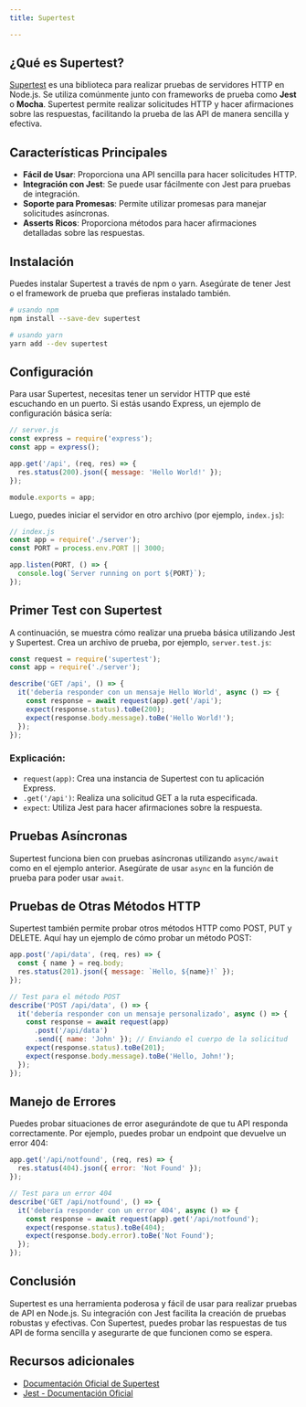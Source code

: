```yaml
---
title: Supertest

---
```


## ¿Qué es Supertest?

[Supertest](https://github.com/visionmedia/supertest) es una biblioteca para realizar pruebas de servidores HTTP en Node.js. Se utiliza comúnmente junto con frameworks de prueba como **Jest** o **Mocha**. Supertest permite realizar solicitudes HTTP y hacer afirmaciones sobre las respuestas, facilitando la prueba de las API de manera sencilla y efectiva.

## Características Principales

- **Fácil de Usar**: Proporciona una API sencilla para hacer solicitudes HTTP.
- **Integración con Jest**: Se puede usar fácilmente con Jest para pruebas de integración.
- **Soporte para Promesas**: Permite utilizar promesas para manejar solicitudes asíncronas.
- **Asserts Ricos**: Proporciona métodos para hacer afirmaciones detalladas sobre las respuestas.

## Instalación

Puedes instalar Supertest a través de npm o yarn. Asegúrate de tener Jest o el framework de prueba que prefieras instalado también.

```bash
# usando npm
npm install --save-dev supertest

# usando yarn
yarn add --dev supertest
```

## Configuración

Para usar Supertest, necesitas tener un servidor HTTP que esté escuchando en un puerto. Si estás usando Express, un ejemplo de configuración básica sería:

```javascript
// server.js
const express = require('express');
const app = express();

app.get('/api', (req, res) => {
  res.status(200).json({ message: 'Hello World!' });
});

module.exports = app;
```

Luego, puedes iniciar el servidor en otro archivo (por ejemplo, `index.js`):

```javascript
// index.js
const app = require('./server');
const PORT = process.env.PORT || 3000;

app.listen(PORT, () => {
  console.log(`Server running on port ${PORT}`);
});
```

## Primer Test con Supertest

A continuación, se muestra cómo realizar una prueba básica utilizando Jest y Supertest. Crea un archivo de prueba, por ejemplo, `server.test.js`:

```javascript
const request = require('supertest');
const app = require('./server');

describe('GET /api', () => {
  it('debería responder con un mensaje Hello World', async () => {
    const response = await request(app).get('/api');
    expect(response.status).toBe(200);
    expect(response.body.message).toBe('Hello World!');
  });
});
```

### Explicación:

* `request(app)`: Crea una instancia de Supertest con tu aplicación Express.
* `.get('/api')`: Realiza una solicitud GET a la ruta especificada.
* `expect`: Utiliza Jest para hacer afirmaciones sobre la respuesta.

## Pruebas Asíncronas

Supertest funciona bien con pruebas asíncronas utilizando `async/await` como en el ejemplo anterior. Asegúrate de usar `async` en la función de prueba para poder usar `await`.

## Pruebas de Otras Métodos HTTP

Supertest también permite probar otros métodos HTTP como POST, PUT y DELETE. Aquí hay un ejemplo de cómo probar un método POST:

```javascript
app.post('/api/data', (req, res) => {
  const { name } = req.body;
  res.status(201).json({ message: `Hello, ${name}!` });
});

// Test para el método POST
describe('POST /api/data', () => {
  it('debería responder con un mensaje personalizado', async () => {
    const response = await request(app)
      .post('/api/data')
      .send({ name: 'John' }); // Enviando el cuerpo de la solicitud
    expect(response.status).toBe(201);
    expect(response.body.message).toBe('Hello, John!');
  });
});
```

## Manejo de Errores

Puedes probar situaciones de error asegurándote de que tu API responda correctamente. Por ejemplo, puedes probar un endpoint que devuelve un error 404:

```javascript
app.get('/api/notfound', (req, res) => {
  res.status(404).json({ error: 'Not Found' });
});

// Test para un error 404
describe('GET /api/notfound', () => {
  it('debería responder con un error 404', async () => {
    const response = await request(app).get('/api/notfound');
    expect(response.status).toBe(404);
    expect(response.body.error).toBe('Not Found');
  });
});
```

## Conclusión

Supertest es una herramienta poderosa y fácil de usar para realizar pruebas de API en Node.js. Su integración con Jest facilita la creación de pruebas robustas y efectivas. Con Supertest, puedes probar las respuestas de tus API de forma sencilla y asegurarte de que funcionen como se espera.


## Recursos adicionales

* [Documentación Oficial de Supertest](https://github.com/visionmedia/supertest)
* [Jest - Documentación Oficial](https://jestjs.io/docs/getting-started)